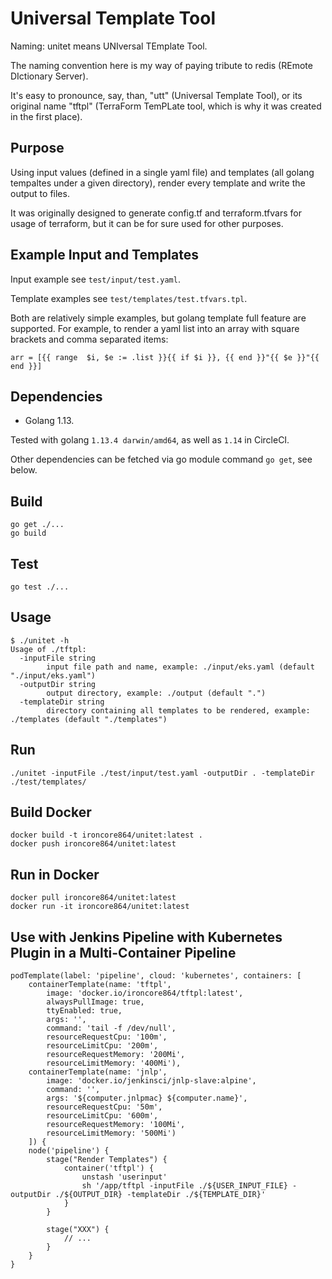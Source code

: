 # Universal Template Tool

Naming: unitet means UNIversal TEmplate Tool.

The naming convention here is my way of paying tribute to redis (REmote DIctionary Server).

It's easy to pronounce, say, than, "utt" (Universal Template Tool), or its original name "tftpl" (TerraForm TemPLate tool, which is why it was created in the first place).

## Purpose

Using input values (defined in a single yaml file) and templates (all golang tempaltes under a given directory), render every template and write the output to files.

It was originally designed to generate config.tf and terraform.tfvars for usage of terraform, but it can be for sure used for other purposes.

## Example Input and Templates

Input example see `test/input/test.yaml`.

Template examples see `test/templates/test.tfvars.tpl`.

Both are relatively simple examples, but golang template full feature are supported. For example, to render a yaml list into an array with square brackets and comma separated items:

```
arr = [{{ range  $i, $e := .list }}{{ if $i }}, {{ end }}"{{ $e }}"{{ end }}]
```

## Dependencies

- Golang 1.13.

Tested with golang `1.13.4 darwin/amd64`, as well as `1.14` in CircleCI.

Other dependencies can be fetched via go module command `go get`, see below.

## Build

```
go get ./...
go build
```

## Test

```
go test ./...
```

## Usage

```
$ ./unitet -h
Usage of ./tftpl:
  -inputFile string
    	input file path and name, example: ./input/eks.yaml (default "./input/eks.yaml")
  -outputDir string
    	output directory, example: ./output (default ".")
  -templateDir string
    	directory containing all templates to be rendered, example: ./templates (default "./templates")
```

## Run

```
./unitet -inputFile ./test/input/test.yaml -outputDir . -templateDir ./test/templates/
```

## Build Docker

```
docker build -t ironcore864/unitet:latest .
docker push ironcore864/unitet:latest
```

## Run in Docker

```
docker pull ironcore864/unitet:latest
docker run -it ironcore864/unitet:latest
```

## Use with Jenkins Pipeline with Kubernetes Plugin in a Multi-Container Pipeline

```
podTemplate(label: 'pipeline', cloud: 'kubernetes', containers: [
	containerTemplate(name: 'tftpl', 
		image: 'docker.io/ironcore864/tftpl:latest', 
		alwaysPullImage: true,
		ttyEnabled: true,
		args: '',
		command: 'tail -f /dev/null',
		resourceRequestCpu: '100m',
		resourceLimitCpu: '200m',
		resourceRequestMemory: '200Mi',
		resourceLimitMemory: '400Mi'),
	containerTemplate(name: 'jnlp',
		image: 'docker.io/jenkinsci/jnlp-slave:alpine',
		command: '',
		args: '${computer.jnlpmac} ${computer.name}',
		resourceRequestCpu: '50m',
		resourceLimitCpu: '600m',
		resourceRequestMemory: '100Mi',
		resourceLimitMemory: '500Mi')
	]) {
	node('pipeline') {
		stage("Render Templates") {
			container('tftpl') {
				unstash 'userinput'
				sh '/app/tftpl -inputFile ./${USER_INPUT_FILE} -outputDir ./${OUTPUT_DIR} -templateDir ./${TEMPLATE_DIR}'
			}
		}
		
		stage("XXX") {
			// ...
		}
	}
}
```
